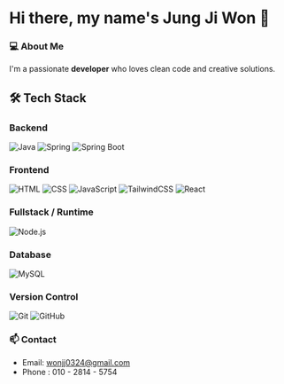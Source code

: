 
 # Hi there, my name's Jung Ji Won 👋



### 💻 About Me

I'm a passionate **developer** who loves clean code and creative solutions.



## 🛠️ Tech Stack

### Backend
![Java](https://img.shields.io/badge/Java-17-007396?style=for-the-badge&logo=openjdk)
![Spring](https://img.shields.io/badge/Spring-6DB33F?style=for-the-badge&logo=spring&logoColor=white)
![Spring Boot](https://img.shields.io/badge/Spring_Boot-6DB33F?style=for-the-badge&logo=springboot&logoColor=white)

### Frontend
![HTML](https://img.shields.io/badge/HTML5-E34F26?style=for-the-badge&logo=html5&logoColor=white)
![CSS](https://img.shields.io/badge/CSS3-1572B6?style=for-the-badge&logo=css3&logoColor=white)
![JavaScript](https://img.shields.io/badge/JavaScript-F7DF1E?style=for-the-badge&logo=javascript&logoColor=black)
![TailwindCSS](https://img.shields.io/badge/Tailwind_CSS-06B6D4?style=for-the-badge&logo=tailwindcss&logoColor=white)
![React](https://img.shields.io/badge/React-20232A?style=for-the-badge&logo=react&logoColor=61DAFB)

### Fullstack / Runtime
![Node.js](https://img.shields.io/badge/Node.js-339933?style=for-the-badge&logo=nodedotjs&logoColor=white)

### Database
![MySQL](https://img.shields.io/badge/MySQL-4479A1?style=for-the-badge&logo=mysql&logoColor=white)

### Version Control
![Git](https://img.shields.io/badge/Git-F05032?style=for-the-badge&logo=git&logoColor=white)
![GitHub](https://img.shields.io/badge/GitHub-181717?style=for-the-badge&logo=github&logoColor=white)



### 📫 Contact

- Email: [wonjj0324@gmail.com](mailto:wonjj0324@gmail.com)
- Phone : 010 - 2814 - 5754


